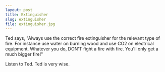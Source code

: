 ```yaml
---
layout: post
title: Extinguisher
slug: extinguisher
file: extinguisher.jpg
---
```


<p>Ted says, &quot;Always use the correct fire extinguisher for the relevant type of fire. For instance use water on burning wood and use CO2 on electrical equipment. Whatever you do, DON&#39;T fight a fire with fire. You&#39;ll only get a much bigger fire!&quot;</p>

<p>Listen to Ted.
Ted is very wise.</p>